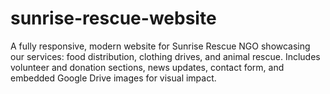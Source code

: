 # sunrise-rescue-website
A fully responsive, modern website for Sunrise Rescue NGO showcasing our services: food distribution, clothing drives, and animal rescue. Includes volunteer and donation sections, news updates, contact form, and embedded Google Drive images for visual impact. 
